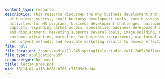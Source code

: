```yaml
---
content_type: resource
description: This resource discusses the Why business development and retention? theories
  of business success, small business development tools, core business development
  activities for MS programs, business development challenges, building collective
  capacity, expanding market access, specialized business development services, gentrification
  and displacement, marketing supports several goals, image building, marketing for
  customer attraction, marketing for business recruitment, use formal and informal
  recruitment methods, and evaluate marketing results to assess effectiveness.
file: null
file_location: /coursemedia/11-945-springfield-studio-fall-2005/38f14cd4a113b088b708c71199e3dd4a_lect14_pres.pdf
file_type: application/pdf
resourcetype: Document
title: lect14_pres.pdf
uid: 38f14cd4-a113-b088-b708-c71199e3dd4a
---
```


